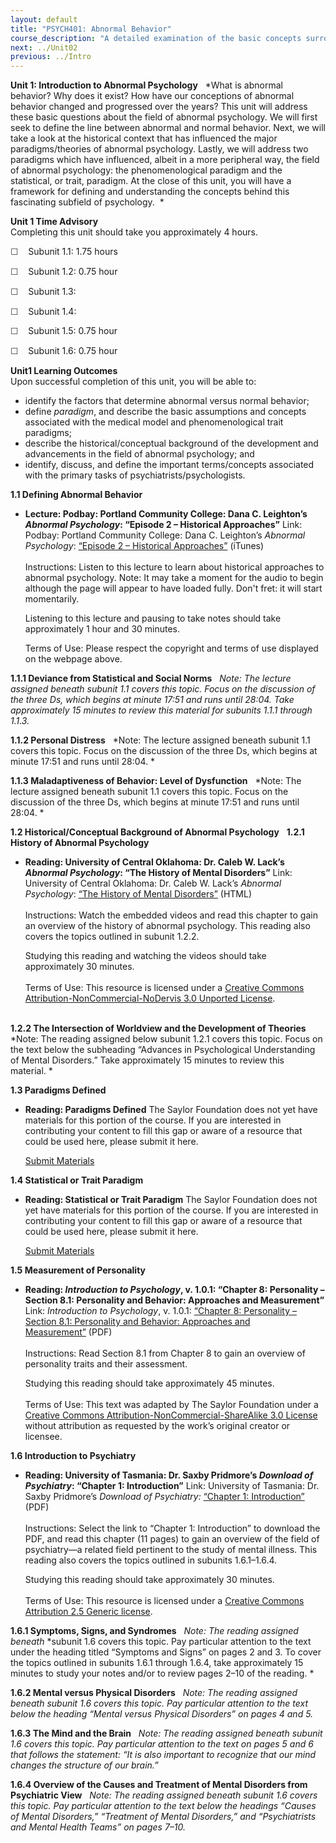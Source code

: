 ```yaml
---
layout: default
title: "PSYCH401: Abnormal Behavior"
course_description: "A detailed examination of the basic concepts surrounding the diagnosis and treatment of abnormal psychological phenomena."
next: ../Unit02
previous: ../Intro
---
```

**Unit 1: Introduction to Abnormal Psychology** <span id="1"></span> 
*What is abnormal behavior? Why does it exist? How have our conceptions
of abnormal behavior changed and progressed over the years? This unit
will address these basic questions about the field of abnormal
psychology. We will first seek to define the line between abnormal and
normal behavior. Next, we will take a look at the historical context
that has influenced the major paradigms/theories of abnormal psychology.
Lastly, we will address two paradigms which have influenced, albeit in a
more peripheral way, the field of abnormal psychology: the
phenomenological paradigm and the statistical, or trait, paradigm. At
the close of this unit, you will have a framework for defining and
understanding the concepts behind this fascinating subfield of
psychology.  *

**Unit 1 Time Advisory**  
Completing this unit should take you approximately 4 hours.  
  
 <span
style="color: rgb(51, 51, 51); font-family: sans-serif; line-height: 16.796875px;">☐</span> 
  Subunit 1.1: 1.75 hours
  
 <span
style="color: rgb(51, 51, 51); font-family: sans-serif; line-height: 16.796875px;">☐</span> 
  Subunit 1.2: 0.75 hour

  
 <span
style="color: rgb(51, 51, 51); font-family: sans-serif; line-height: 16.796875px;">☐</span> 
  Subunit 1.3:

  
 <span
style="color: rgb(51, 51, 51); font-family: sans-serif; line-height: 16.796875px;">☐</span> 
  Subunit 1.4:

  
 <span
style="color: rgb(51, 51, 51); font-family: sans-serif; line-height: 16.796875px;">☐</span> 
  Subunit 1.5: 0.75 hour

  
 <span
style="color: rgb(51, 51, 51); font-family: sans-serif; line-height: 16.796875px;">☐</span> 
  Subunit 1.6: 0.75 hour

**Unit1 Learning Outcomes**  
Upon successful completion of this unit, you will be able to:
-   <span id="cke_bm_624S" style="display: none;"> </span>identify the
    factors that determine abnormal versus normal behavior;
-   define *paradigm*, and describe the basic assumptions and concepts
    associated with the medical model and phenomenological trait
    paradigms;
-   describe the historical/conceptual background of the development and
    advancements in the field of abnormal psychology; and
-   identify, discuss, and define the important terms/concepts
    associated with the primary tasks of psychiatrists/psychologists.

**1.1 Defining Abnormal Behavior** <span id="1.1"></span> 
-   **Lecture: Podbay: Portland Community College: Dana C. Leighton’s
    *Abnormal Psychology*: “Episode 2 – Historical Approaches”**
    Link: Podbay: Portland Community College: Dana C. Leighton’s
    *Abnormal Psychology*: [“Episode 2 – Historical
    Approaches”](http://podbay.fm/show/265029591/e/1200085117?autostart=1) (iTunes)  
        
     Instructions: Listen to this lecture to learn about historical
    approaches to abnormal psychology. Note: It may take a moment for
    the audio to begin although the page will appear to have loaded
    fully. Don't fret: it will start momentarily.  
      
     Listening to this lecture and pausing to take notes should take
    approximately 1 hour and 30 minutes.  
      
     Terms of Use: Please respect the copyright and terms of use
    displayed on the webpage above.

**1.1.1 Deviance from Statistical and Social Norms** <span
id="1.1.1"></span> 
*Note: The lecture assigned beneath subunit 1.1 covers this topic. Focus
on the discussion of the three Ds, which begins at minute 17:51 and runs
until 28:04. Take approximately 15 minutes to review this material for
subunits 1.1.1 through 1.1.3.*

**1.1.2 Personal Distress** <span id="1.1.2"></span> 
*Note: The lecture assigned beneath subunit 1.1 covers this topic. Focus
on the discussion of the three Ds, which begins at minute 17:51 and runs
until 28:04. *

**1.1.3 Maladaptiveness of Behavior: Level of Dysfunction** <span
id="1.1.3"></span> 
*Note: The lecture assigned beneath subunit 1.1 covers this topic. Focus
on the discussion of the three Ds, which begins at minute 17:51 and runs
until 28:04. *

**1.2 Historical/Conceptual Background of Abnormal Psychology** <span
id="1.2"></span> 
**1.2.1 History of Abnormal Psychology** <span id="1.2.1"></span> 
-   **Reading: University of Central Oklahoma: Dr. Caleb W. Lack’s
    *Abnormal Psychology*: “The History of Mental Disorders”**
    Link: University of Central Oklahoma: Dr. Caleb W. Lack’s *Abnormal
    Psychology*: [“The History of Mental
    Disorders”](http://abnormalpsych.wikispaces.com/history) (HTML)  
        
     Instructions: Watch the embedded videos and read this chapter to
    gain an overview of the history of abnormal psychology. This reading
    also covers the topics outlined in subunit 1.2.2.  
      
     Studying this reading and watching the videos should take
    approximately 30 minutes.  
        
     Terms of Use: This resource is licensed under a [Creative Commons
    Attribution-NonCommercial-NoDervis 3.0 Unported
    License](http://creativecommons.org/licenses/by-nc-nd/3.0/).  
      

**1.2.2 The Intersection of Worldview and the Development of Theories**
<span id="1.2.2"></span> 
*Note: The reading assigned below subunit 1.2.1 covers this topic. Focus
on the text below the subheading “Advances in Psychological
Understanding of Mental Disorders.” Take approximately 15 minutes to
review this material. *

**1.3 Paradigms Defined** <span id="1.3"></span> 
-   **Reading: Paradigms Defined**
    The Saylor Foundation does not yet have materials for this portion
    of the course. If you are interested in contributing your content to
    fill this gap or aware of a resource that could be used here, please
    submit it here.

    [Submit Materials](/contribute/)

**1.4 Statistical or Trait Paradigm** <span id="1.4"></span> 
-   **Reading: Statistical or Trait Paradigm**
    The Saylor Foundation does not yet have materials for this portion
    of the course. If you are interested in contributing your content to
    fill this gap or aware of a resource that could be used here, please
    submit it here.

    [Submit Materials](/contribute/)

**1.5 Measurement of Personality** <span id="1.5"></span> 
-   **Reading: *Introduction to Psychology*, v. 1.0.1: “Chapter 8:
    Personality – Section 8.1: Personality and Behavior: Approaches and
    Measurement”**
    Link: *Introduction to Psychology*, v. 1.0.1: [“Chapter 8:
    Personality – Section 8.1: Personality and Behavior: Approaches and
    Measurement”](https://resources.saylor.org/archived/textbooks/Introduction%20to%20Psychology.pdf) (PDF)  
        
     Instructions: Read Section 8.1 from Chapter 8 to gain an overview
    of personality traits and their assessment.  
      
     Studying this reading should take approximately 45 minutes.  
        
     Terms of Use: This text was adapted by The Saylor Foundation under
    a [Creative Commons Attribution-NonCommercial-ShareAlike 3.0
    License](http://creativecommons.org/licenses/by-nc-sa/3.0/) without
    attribution as requested by the work’s original creator or
    licensee. 

**1.6 Introduction to Psychiatry** <span id="1.6"></span> 
-   **Reading: University of Tasmania: Dr. Saxby Pridmore’s *Download of
    Psychiatry*: “Chapter 1: Introduction”**
    Link: University of Tasmania: Dr. Saxby Pridmore’s *Download of
    Psychiatry:* [“Chapter 1:
    Introduction”](http://eprints.utas.edu.au/287/2/Chapter_1__Introduction_to_psychiatry.pdf)
    (PDF)  
        
     Instructions: Select the link to “Chapter 1: Introduction” to
    download the PDF, and read this chapter (11 pages) to gain an
    overview of the field of psychiatry—a related field pertinent to the
    study of mental illness. This reading also covers the topics
    outlined in subunits 1.6.1–1.6.4.   
      
     Studying this reading should take approximately 30 minutes.  
        
     Terms of Use: This resource is licensed under a [Creative Commons
    Attribution 2.5 Generic
    license](http://creativecommons.org/licenses/by/2.5/).

**1.6.1 Symptoms, Signs, and Syndromes** <span id="1.6.1"></span> 
*Note: The reading assigned beneath* *subunit 1.6 covers this topic. Pay
particular attention to the text under the heading titled “Symptoms and
Signs” on pages 2 and 3. To cover the topics outlined in subunits 1.6.1
through 1.6.4, take approximately 15 minutes to study your notes and/or
to review pages 2–10 of the reading. *

**1.6.2 Mental versus Physical Disorders** <span id="1.6.2"></span> 
*Note: The reading assigned beneath* *subunit 1.6 covers this topic. Pay
particular attention to the text below the heading “Mental versus
Physical Disorders” on pages 4 and 5.*

**1.6.3 The Mind and the Brain** <span id="1.6.3"></span> 
*Note: The reading assigned beneath* *subunit 1.6 covers this topic. Pay
particular attention to the text on pages 5 and 6 that follows the
statement: “It is also important to recognize that our mind changes the
structure of our brain.”*

**1.6.4 Overview of the Causes and Treatment of Mental Disorders from
Psychiatric View** <span id="1.6.4"></span> 
*Note: The reading assigned beneath* *subunit 1.6 covers this topic. Pay
particular attention to the text below the headings “Causes of Mental
Disorders,” “Treatment of Mental Disorders,” and “Psychiatrists and
Mental Health Teams” on pages 7–10.*



